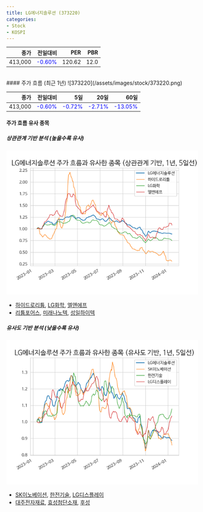 ```yaml
---
title: LG에너지솔루션 (373220)
categories:
- Stock
- KOSPI
---
```


|종가|전일대비|PER|PBR|
|---:|-------:|--:|---:|
|413,000|<span style="color: blue">-0.60%</span>|120.62|12.0|

<!-- more -->
<br>
#### 주가 흐름 (최근 1년)
![373220](/assets/images/stock/373220.png)

|종가|전일대비|5일|20일|60일|
|---:|-------:|--:|---:|---:|
|413,000|<span style="color: blue">-0.60%</span>|<span style="color: blue">-0.72%</span>|<span style="color: blue">-2.71%</span>|<span style="color: blue">-13.05%</span>|

<!-- more -->

#### 주가 흐름 유사 종목

##### 상관관계 기반 분석 (높을수록 유사)
![373220](/assets/images/stock/373220_corr.png)
- [하이드로리튬](/101670/), [LG화학](/051910/), [엘앤에프](/066970/)
- [리튬포어스](/073570/), [미래나노텍](/095500/), [성일하이텍](/365340/)

##### 유사도 기반 분석 (낮을수록 유사)	
![373220](/assets/images/stock/373220_sim.png)
- [SK이노베이션](/096770/), [한전기술](/052690/), [LG디스플레이](/034220/)
- [대주전자재료](/078600/), [효성첨단소재](/298050/), [후성](/093370/)